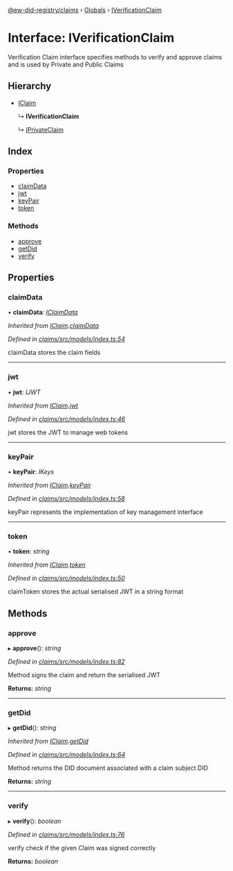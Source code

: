 [@ew-did-registry/claims](../README.md) › [Globals](../globals.md) › [IVerificationClaim](iverificationclaim.md)

# Interface: IVerificationClaim

Verification Claim interface specifies methods to verify and approve claims
and is used by Private and Public Claims

## Hierarchy

* [IClaim](iclaim.md)

  ↳ **IVerificationClaim**

  ↳ [IPrivateClaim](iprivateclaim.md)

## Index

### Properties

* [claimData](iverificationclaim.md#claimdata)
* [jwt](iverificationclaim.md#jwt)
* [keyPair](iverificationclaim.md#keypair)
* [token](iverificationclaim.md#token)

### Methods

* [approve](iverificationclaim.md#approve)
* [getDid](iverificationclaim.md#getdid)
* [verify](iverificationclaim.md#verify)

## Properties

###  claimData

• **claimData**: *[IClaimData](iclaimdata.md)*

*Inherited from [IClaim](iclaim.md).[claimData](iclaim.md#claimdata)*

*Defined in [claims/src/models/index.ts:54](https://github.com/energywebfoundation/ew-did-registry/blob/2427e29/packages/claims/src/models/index.ts#L54)*

claimData stores the claim fields

___

###  jwt

• **jwt**: *IJWT*

*Inherited from [IClaim](iclaim.md).[jwt](iclaim.md#jwt)*

*Defined in [claims/src/models/index.ts:46](https://github.com/energywebfoundation/ew-did-registry/blob/2427e29/packages/claims/src/models/index.ts#L46)*

jwt stores the JWT to manage web tokens

___

###  keyPair

• **keyPair**: *IKeys*

*Inherited from [IClaim](iclaim.md).[keyPair](iclaim.md#keypair)*

*Defined in [claims/src/models/index.ts:58](https://github.com/energywebfoundation/ew-did-registry/blob/2427e29/packages/claims/src/models/index.ts#L58)*

keyPair represents the implementation of key management interface

___

###  token

• **token**: *string*

*Inherited from [IClaim](iclaim.md).[token](iclaim.md#token)*

*Defined in [claims/src/models/index.ts:50](https://github.com/energywebfoundation/ew-did-registry/blob/2427e29/packages/claims/src/models/index.ts#L50)*

claimToken stores the actual serialised JWT in a string format

## Methods

###  approve

▸ **approve**(): *string*

*Defined in [claims/src/models/index.ts:82](https://github.com/energywebfoundation/ew-did-registry/blob/2427e29/packages/claims/src/models/index.ts#L82)*

Method signs the claim and return the serialised JWT

**Returns:** *string*

___

###  getDid

▸ **getDid**(): *string*

*Inherited from [IClaim](iclaim.md).[getDid](iclaim.md#getdid)*

*Defined in [claims/src/models/index.ts:64](https://github.com/energywebfoundation/ew-did-registry/blob/2427e29/packages/claims/src/models/index.ts#L64)*

Method returns the DID document associated with a claim subject DID

**Returns:** *string*

___

###  verify

▸ **verify**(): *boolean*

*Defined in [claims/src/models/index.ts:76](https://github.com/energywebfoundation/ew-did-registry/blob/2427e29/packages/claims/src/models/index.ts#L76)*

verify check if the given Claim was signed correctly

**Returns:** *boolean*
